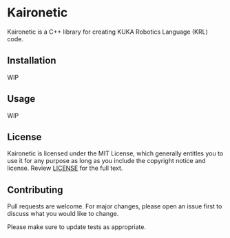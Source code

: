 # Kaironetic

Kaironetic is a C++ library for creating KUKA Robotics Language (KRL) code.

## Installation

WIP

## Usage

WIP

## License
Kaironetic is licensed under the MIT License, which generally entitles you to use it for any purpose as long as you include the copyright notice and license. Review [LICENSE](LICENSE.md) for the full text.
## Contributing
Pull requests are welcome. For major changes, please open an issue first to discuss what you would like to change.

Please make sure to update tests as appropriate.